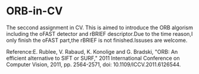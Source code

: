 # ORB-in-CV
The seccond assignment in CV.
This is aimed to introduce the ORB algorism including the oFAST detector and rBRIEF descriptor.Due to the time reason,I only finish the oFAST part,the rBRIEF is not finished.Issuses
are welcome.

Reference:E. Rublee, V. Rabaud, K. Konolige and G. Bradski, "ORB: An efficient alternative to SIFT or SURF," 2011 International Conference on Computer Vision, 2011, pp. 2564-2571, doi: 10.1109/ICCV.2011.6126544.
